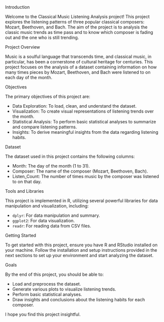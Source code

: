 Introduction

Welcome to the Classical Music Listening Analysis project! This project explores the listening patterns of three popular classical composers: Mozart, Beethoven, and Bach. The aim of the project is to analysis the classic music trends as time pass and to know which composer is fading out and the one who is still trending.

Project Overview

Music is a soulful language that transcends time, and classical music, in particular, has been a cornerstone of cultural heritage for centuries. This project focuses on the analysis of a dataset containing information on how many times pieces by Mozart, Beethoven, and Bach were listened to on each day of the month. 

Objectives

The primary objectives of this project are:
- Data Exploration: To load, clean, and understand the dataset.
- Visualization: To create visual representations of listening trends over the month.
- Statistical Analysis: To perform basic statistical analyses to summarize and compare listening patterns.
- Insights: To derive meaningful insights from the data regarding listening habits.

Dataset

The dataset used in this project contains the following columns:
- Month: The day of the month (1 to 31).
- Composer: The name of the composer (Mozart, Beethoven, Bach).
- Listen_Count: The number of times music by the composer was listened to on that day.

Tools and Libraries

This project is implemented in R, utilizing several powerful libraries for data manipulation and visualization, including:
- `dplyr`: For data manipulation and summary.
- `ggplot2`: For data visualization.
- `readr`: For reading data from CSV files.

Getting Started

To get started with this project, ensure you have R and RStudio installed on your machine. Follow the installation and setup instructions provided in the next sections to set up your environment and start analyzing the dataset.

 Goals

By the end of this project, you should be able to:
- Load and preprocess the dataset.
- Generate various plots to visualize listening trends.
- Perform basic statistical analyses.
- Draw insights and conclusions about the listening habits for each composer.

I hope you find this project insightful.
